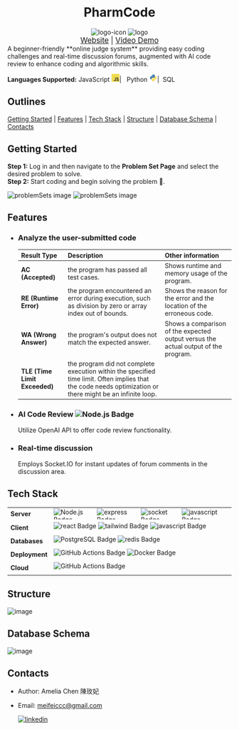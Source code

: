 <center>

# PharmCode <a name='top'></a>
</center>
<div align="center">
  <img src="https://github.com/MeiFeiChen/pharm-code/assets/109078865/89321d3b-54ec-485f-976c-64426e64facf" alt="logo-icon" width="60">
  <img src="https://github.com/MeiFeiChen/pharm-code/assets/109078865/524aef90-63d5-4d05-8ffe-70234a84bf4f" alt="logo" width="300">
  <div>
    <span style='font-size: larger;'>
      <a href="https://phramcode.ameliachen.site/">Website</a> | 
      <a href="https://youtu.be/BCews4TDr-c">Video Demo</a> 
    </span>   
  </div>
</div>
A beginner-friendly **online judge system** providing easy coding challenges and real-time discussion forums, augmented with AI code review to enhance coding and algorithmic skills.

**Languages Supported:** JavaScript <img src="https://raw.githubusercontent.com/devicons/devicon/master/icons/javascript/javascript-original.svg" alt="javascript" width="18" />| &nbsp; Python <img src="https://raw.githubusercontent.com/devicons/devicon/master/icons/python/python-original.svg" alt="python" width="18" />| &nbsp;SQL


##  Outlines <a name='outlines'></a>
 [Getting Started](#get-started) | [Features](#features) | [Tech Stack](#tech-stack) | [Structure](#structure) | [Database Schema](#database-schema) | [Contacts](#contacts)
  <!-- <span>
    <a href="#get-started">Getting Started</a> | 
    <a href="#features">Feature</a> | 
    <a href="#tech-stack">Tech Stack</a> |
    <a href="#structure">Structure</a> |
    <a href="#database-schema">Database Schema</a> |
    <a href="#contacts">Contacts</a> 
  </span>    -->
</div>


##  Getting Started <a name='get-started'></a>
  <!-- <h2 style="display: flex; justify-content: space-between; align-items: center;">
    Getting Started  
    <a href="#top" style="font-size: 14px;">Back to top</a>
  </h2>
<div id="get-started"> -->



**Step 1:** Log in and then navigate to the **Problem Set Page** and select the desired problem to solve.  
**Step 2:** Start coding and begin solving the problem 🚀.


<img src="https://github.com/MeiFeiChen/pharm-code/assets/109078865/29a2941f-c41e-40a7-ade0-86e655b70d04" alt="problemSets image" width="650"/>
<img src="https://github.com/MeiFeiChen/pharm-code/assets/109078865/7efcfc61-44e5-470c-9a17-0c8cfb4a9dd2" alt="problemSets image" width="650"/>
<!-- 影片 -->


##  Features <a name='features'></a>
* ### Analyze the user-submitted code

  | Result Type | Description | Other information |
  |-------------|-------------|-------------|
  | **AC   (Accepted)** | the program has passed all test cases.  | Shows runtime and memory usage of the program. |
  | **RE (Runtime Error)** | the program encountered an error during execution, such as division by zero or array index out of bounds. |  Shows the reason for the error and the location of the erroneous code. |
  | **WA (Wrong Answer)** | the program's output does not match the expected answer. | Shows a comparison of the expected output versus the actual output of the program.
  | **TLE (Time Limit Exceeded)** | the program did not complete execution within the specified time limit. Often implies that the code needs optimization or there might be an infinite loop. | |


* ### AI Code Review  <img src="https://img.shields.io/badge/ChatGPT-74aa9c?style=for-the-badge&logo=openai&logoColor=white" alt="Node.js Badge" height="18" style="margin-right: 4px;"/> 
  Utilize OpenAI API to offer code review functionality.




* ### Real-time discussion
  Employs Socket.IO for instant updates of forum comments in the discussion area.





##  Tech Stack <a name='tech-stack'></a>

<table>
    <tr>
        <td style="vertical-align: middle;"><strong>Server</strong></td>
        <td style="vertical-align: middle;">
          <div style="display: flex; align-items: center;">
            <img src="https://img.shields.io/badge/Node%20js-505050?style=for-the-badge&logo=nodedotjs&logoColor=green" alt="Node.js Badge" height="25" style="margin-right: 4px;"/>
            <img src="https://img.shields.io/badge/Express%20js-505050?style=for-the-badge&logo=express&logoColor=white" alt="express Badge" height="25" style="margin-right: 4px;"/>
            <img src="https://img.shields.io/badge/Socket.io-505050?&style=for-the-badge&logo=Socket.io&logoColor=white" alt="socket Badge" height="25" style="margin-right: 4px;"/>
            <img src="https://img.shields.io/badge/JavaScript-505050?style=for-the-badge&logo=javascript&logoColor=F7DF1E" alt="javascript Badge" height="25" />
          </div>
        </td>
    </tr>
    <tr>
        <td style="vertical-align: middle;"><strong>Client</strong></td>
        <td style="vertical-align: middle;">
          <div style="display: flex; align-items: center;">
            <img src="https://img.shields.io/badge/React-505050?style=for-the-badge&logo=react&logoColor=61DAFB" alt="react Badge" height="25" style="margin-right: 4px;"/>
            <img src="https://img.shields.io/badge/Tailwind_CSS-505050?style=for-the-badge&logo=tailwind-css&logoColor=38B2AC" alt="tailwind Badge" height="25" style="margin-right: 4px;"/>
            <img src="https://img.shields.io/badge/JavaScript-505050?style=for-the-badge&logo=javascript&logoColor=F7DF1E" alt="javascript Badge" height="25"/>
          </div>
        </td>
    </tr>
    <tr>
        <td><strong>Databases</strong></td>
        <td>
          <div style="display: flex; align-items: center;">
            <img src="https://img.shields.io/badge/PostgreSQL-505050?style=for-the-badge&logo=postgresql&logoColor=316192" alt="PostgreSQL Badge" height="25" style="margin-right: 4px;"/>
            <img src="https://img.shields.io/badge/redis-505050.svg?&style=for-the-badge&logo=redis&logoColor=%23DD0031" alt="redis Badge" height="25" style="margin-right: 4px;"/>
          </div>
        </td>
    </tr>
    <tr>
        <td><strong>Deployment</strong></td>
        <td>
          <div style="display: flex; align-items: center;">
            <img src="https://img.shields.io/badge/GitHub_Actions-505050?style=for-the-badge&logo=github-actions&logoColor=2088FF" alt="GitHub Actions Badge" height="25" style="margin-right: 4px;"/>
            <img src="https://img.shields.io/badge/Docker-505050?style=for-the-badge&logo=docker&logoColor=2CA5E0" alt="Docker Badge" height="25" style="margin-right: 4px;"/>
          </div>
        </td>
    </tr>
    <tr>
        <td><strong>Cloud</strong></td>
        <td>
          <div style="display: flex; align-items: center;">
            <img src="https://img.shields.io/badge/Amazon_AWS-505050?style=for-the-badge&logo=amazonaws&logoColor=FF9900" alt="GitHub Actions Badge" height="25" style="margin-right: 4px;"/>
          </div>
        </td>
    </tr>
</table>



##  Structure <a name='structure'></a>


![image](https://github.com/MeiFeiChen/pharm-code/assets/109078865/0b25f7c2-44f6-4cd1-ab35-d213d6582a00)


##  Database Schema <a name='database-schema'></a>

![image](https://github.com/MeiFeiChen/pharm-code/assets/109078865/229486d9-f76f-41d6-9117-43a1f9097aa7)





##  Contacts <a name='contacts'></a>


* Author: Amelia Chen 陳玫妃
* Email: [meifeiccc@gmail.com](mailto:meifeiccc@gmail.com)
  
  [![linkedin](https://img.shields.io/badge/linkedin-0A66C2?style=for-the-badge&logo=linkedin&logoColor=white)](https://www.linkedin.com/in/mei-fei-chen/)

</div>

